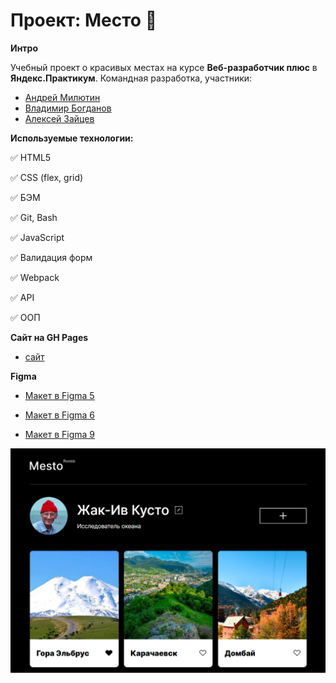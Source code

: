 # Проект: Место :sunrise_over_mountains:

**Интро**

Учебный проект о красивых местах на курсе **Веб-разработчик плюс** в **Яндекс.Практикум**.
Командная разработка, участники:
* [Андрей Милютин](https://github.com/Aventhorh)
* [Владимир Богданов](https://github.com/elmechanicus)
* [Алексей Зайцев](https://github.com/AlekseiZaitsevWeb)

**Используемые технологии:**

:white_check_mark: HTML5

:white_check_mark: CSS (flex, grid)

:white_check_mark: БЭМ

:white_check_mark: Git, Bash

:white_check_mark: JavaScript

:white_check_mark: Валидация форм

:white_check_mark: Webpack

:white_check_mark: API

:white_check_mark: ООП

**Сайт на GH Pages**

* [сайт](https://alekseizaitsevweb.github.io/mesto-project/index.html)

**Figma**

* [Макет в Figma 5](https://www.figma.com/file/bjyvbKKJN2naO0ucURl2Z0/JavaScript.-Sprint-5?node-id=0%3A1)

* [Макет в Figma 6](https://www.figma.com/file/kRVLKwYG3d1HGLvh7JFWRT/JavaScript.-Sprint-6?node-id=0%3A1)

* [Макет в Figma 9](https://www.figma.com/file/PSdQFRHoxXJFs2FH8IXViF/JavaScript-9-sprint?node-id=0%3A1)

![Проект Место](https://github.com/AlekseiZaitsevWeb/mesto-project/blob/main/readme.png "Проект Место")
